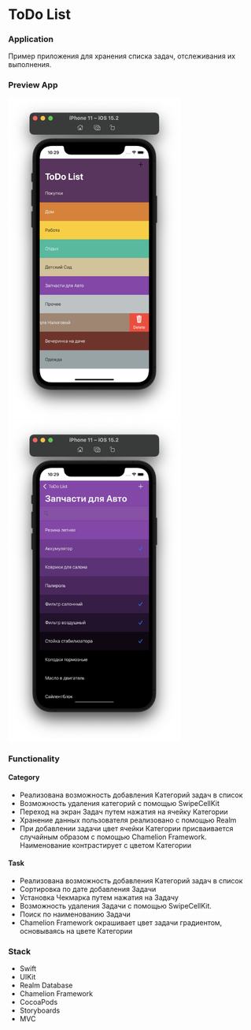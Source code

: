 # ToDo List

### Application
Пример приложения для хранения списка задач, отслеживания их выполнения.


### Preview App
<img src="https://github.com/SelinIlya/ToDo-List/blob/928bb42391422b2764b670989b3b1f1dfbe65091/ToDo-List/Supporting%20Files/PreviewApp/Screenshot2.png" width="350"> <img src="https://github.com/SelinIlya/ToDo-List/blob/928bb42391422b2764b670989b3b1f1dfbe65091/ToDo-List/Supporting%20Files/PreviewApp/Screenshot3.png" width="350">

### Functionality

#### Category
+ Реализована возможность добавления Категорий задач в список
+ Возможность удаления категорий с помощью SwipeCellKit
+ Переход на экран Задач путем нажатия на ячейку Категории
+ Хранение данных пользователя реализовано с помощью Realm
+ При добавлении задачи цвет ячейки Категории присваивается случайным образом с помощью Сhamelion Framework. Наименование контрастирует с цветом Категории

#### Task
+ Реализована возможность добавления Категорий задач в список
+ Сортировка по дате добавления Задачи
+ Установка Чекмарка путем нажатия на Задачу
+ Возможность удаления Задачи с помощью SwipeCellKit.
+ Поиск по наименованию Задачи
+ Chamelion Framework окрашивает цвет задачи градиентом, основываясь на цвете Категории



### Stack
+ Swift
+ UIKit
+ Realm Database
+ Chamelion Framework
+ CocoaPods
+ Storyboards
+ MVC
